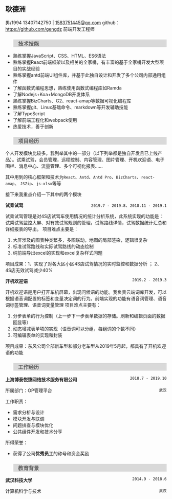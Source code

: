<style type="text/css">
  blockquote {
    background-color: #D9D9D9;
  }
</style>

## 耿德洲

男/1994
13407142750 | 1583751445@qq.com
github：https://github.com/gengdz
前端开发工程师




> ### 技术技能

* 熟练掌握JavaScript、CSS、HTML、ES6语法
* 熟练掌握React前端框架以及相关的全家桶，有丰富的基于全家桶开发大型项目的实战经验
* 熟练掌握antd前端UI组件库，并基于此独自设计和开发了多个公司内部通用组件
* 了解函数式编程思想，熟练使用函数式编程库如Ramda
* 了解Nodejs+Koa+MongoDB开发体系
* 熟练掌握BizCharts、G2、react-amap等数据可视化编程库
* 熟练掌握git、Linux基础命令、markdown等开发辅助技能
* 了解TypeScript
* 了解前端工程化和webpack使用
* 热爱技术，善于创新



> ###  项目经历

个人开发模块比较多。我列举其中的一部分（以下列举都是独自开发且已上线产品）。试乘试驾，会员管理，远程控制、内容管理、图片管理、开机欢迎语、电子围栏、消息中心、流量管理、多个可视化报表......

其中用到的核心框架和技术为`React`、`Antd`、`Antd Pro`、`BizCharts`、`react-amap`、 `JSZip`、`js-xlsx`等等

接下来我重点介绍一下其中的两个模块

**试乘试驾**<span style ="float: right ">`2019.7 - 2019.8`、`2018.11 - 2019.1`</span>

试乘试驾管理是对4S店试驾车使用情况的统计分析系统，此系统实现的功能是：试乘试驾监控大屏、对有效试驾规则的管理，试驾路线详情，试驾数据统计汇总和详细报表的导出。
项目难点主要是：

1. 大屏涉及的图表种类繁多，多图联动，地图的局部渲染，逻辑很复杂
2. 标准试驾路线和实际试驾路线的动态绘制
3. 纯前端导出excel的实现和excel复杂样式问题

项目成果：1、实现了对各大区小区4S店试驾情况的实时监控和数据分析 ； 2、4S店无效试驾减少40%



**开机欢迎语**<span style ="float: right">`2019.2 - 2019.3`</span>

开机欢迎语是用户打开车机屏幕，出现问候语的功能。我负责云端词库开发，可以根据语音词配置的标签和变量决定词的行为。前端实现的功能有语音词管理、语音词标签管理、语音词变量管理
项目难点主要有：

1. 分步表单的行为控制（上一步下一步表单数据的存储。刷新和编辑页面的数据回显等）
2. 动态增减表单项的实现（语音词可以分组，每组词的个数不同）
3. 可编辑表单的实现和封装

项目成果：东风公司全部新车型和部分老车型从2019年5月起，都具有了开机欢迎语的功能

 


> ### 工作经历

**上海博泰悦臻网络技术服务有限公司**<span style ='float: right; font-weight:normal'>`2018.7 - 2019.10`</span>

所属部门：OP管理平台<span style ="float: right ">`武汉`</span>

工作职责：

* 需求分析与设计
* 模块开发与联调
* 问题排查与模块优化
* 公共组件开发和技术分享

所得荣誉：

* 获得了公司**优秀员工**的称号和资金奖励



> ### 教育背景

**武汉科技大学**<span style ='float: right'>`2014.9 - 2018.6`</span>

计算机科学与技术<span style ='float: right'>`武汉`</span>
